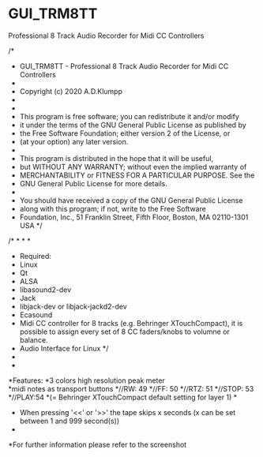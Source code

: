 # GUI_TRM8TT
Professional 8 Track Audio Recorder for Midi CC Controllers


/*
 * GUI_TRM8TT - Professional 8 Track Audio Recorder for Midi CC Controllers
 *
 * Copyright (c) 2020 A.D.Klumpp
 *
 *
 *  This program is free software; you can redistribute it and/or modify
 *  it under the terms of the GNU General Public License as published by
 *  the Free Software Foundation; either version 2 of the License, or
 *  (at your option) any later version.
 *
 *  This program is distributed in the hope that it will be useful,
 *  but WITHOUT ANY WARRANTY; without even the implied warranty of
 *  MERCHANTABILITY or FITNESS FOR A PARTICULAR PURPOSE.  See the
 *  GNU General Public License for more details.
 *
 *  You should have received a copy of the GNU General Public License
 *  along with this program; if not, write to the Free Software
 *  Foundation, Inc., 51 Franklin Street, Fifth Floor, Boston, MA  02110-1301  USA
 */
 
/* 
* 
* 
* 

* Required:
* Linux
* Qt 
* ALSA
* libasound2-dev
* Jack
* libjack-dev or libjack-jackd2-dev
* Ecasound 
* Midi CC controller for 8 tracks (e.g. Behringer XTouchCompact), it is possible to assign every set of 8 CC faders/knobs to  volumne or balance.
* Audio Interface for Linux 
*/
*
*
*Features:
*3 colors high resolution peak meter  
*midi notes as transport buttons 
*//RW: 49
*//FF: 50
*//RTZ: 51
*//STOP: 53
*//PLAY:54
*(= Behringer XTouchCompact default setting for layer 1)
*
* When pressing '<<' or '>>' the tape skips x seconds (x can be set between 1 and 999 second(s))
*
*For further information please refer to the screenshot










